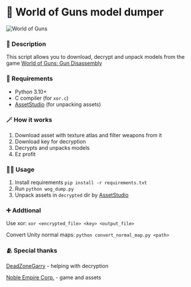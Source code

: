 # 🔫 World of Guns model dumper 

![World of Guns](https://cdn.cloudflare.steamstatic.com/steam/apps/262410/library_hero.jpg)

### 📙 Description
This script allows you to download, decrypt and unpack models from the game [World of Guns: Gun Disassembly](https://store.steampowered.com/app/262410/World_of_Guns_Gun_Disassembly/)

### 🔗 Requirements
- Python 3.10+ 
- C compiler (for `xor.c`)
- [AssetStudio](https://github.com/Perfare/AssetStudio) (for unpacking assets)

### 🪄 How it works
1. Download asset with texture atlas and filter weapons from it
2. Download key for decryption
3. Decrypts and unpacks models
4. Ez profit

### 🧑‍🏭 Usage
1. Install requirements `pip install -r requirements.txt`
2. Run `python wog_dump.py`
3. Unpack assets in `decrypted` dir by [AssetStudio](https://github.com/Perfare/AssetStudio)

### ➕ Addtional
Use xor: `xor <encrypted_file> <key> <output_file>`

Convert Unity normal maps: `python convert_normal_map.py <path>`

### 🫂 Special thanks
[DeadZoneGarry](https://github.com/DeadZoneLuna) - helping with decryption

[Noble Empire Corp.](https://noble-empire.com/news.php) - game and assets